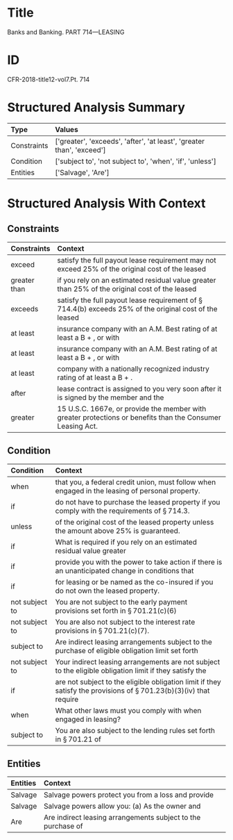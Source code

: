 # Title

 Banks and Banking. PART 714—LEASING


# ID

 CFR-2018-title12-vol7.Pt. 714


# Structured Analysis Summary

| Type        | Values                                                                |
|:------------|:----------------------------------------------------------------------|
| Constraints | ['greater', 'exceeds', 'after', 'at least', 'greater than', 'exceed'] |
| Condition   | ['subject to', 'not subject to', 'when', 'if', 'unless']              |
| Entities    | ['Salvage', 'Are']                                                    |


# Structured Analysis With Context

 


## Constraints

| Constraints   | Context                                                                                                           |
|:--------------|:------------------------------------------------------------------------------------------------------------------|
| exceed        | satisfy the full payout lease requirement may not exceed 25% of the original cost of the leased                   |
| greater than  | if you rely on an estimated residual value greater than 25% of the original cost of the leased                    |
| exceeds       | satisfy the full payout lease requirement of &#167;&#8201;714.4(b) exceeds 25% of the original cost of the leased |
| at least      | insurance company with an A.M. Best rating of at least  a B + , or with                                           |
| at least      | insurance company with an A.M. Best rating of at least  a B + , or with                                           |
| at least      | company with a nationally recognized industry rating of at least  a B + .                                         |
| after         | lease contract is assigned to you very soon after it is signed by the member and the                              |
| greater       | 15 U.S.C. 1667e, or provide the member with greater  protections or benefits than the Consumer Leasing Act.       |


## Condition

| Condition      | Context                                                                                                                       |
|:---------------|:------------------------------------------------------------------------------------------------------------------------------|
| when           | that you, a federal credit union, must follow when  engaged in the leasing of personal property.                              |
| if             | do not have to purchase the leased property if  you comply with the requirements of &#167;&#8201;714.3.                       |
| unless         | of the original cost of the leased property unless  the amount above 25% is guaranteed.                                       |
| if             | What is required  if you rely on an estimated residual value greater                                                          |
| if             | provide you with the power to take action if there is an unanticipated change in conditions that                              |
| if             | for leasing or be named as the co-insured if  you do not own the leased property.                                             |
| not subject to | You are  not subject to the early payment provisions set forth in &#167;&#8201;701.21(c)(6)                                   |
| not subject to | You are also  not subject to  the interest rate provisions in &#167;&#8201;701.21(c)(7).                                      |
| subject to     | Are indirect leasing arrangements  subject to the purchase of eligible obligation limit set forth                             |
| not subject to | Your indirect leasing arrangements are  not subject to the eligible obligation limit if they satisfy the                      |
| if             | are not subject to the eligible obligation limit if they satisfy the provisions of &#167;&#8201;701.23(b)(3)(iv) that require |
| when           | What other laws must you comply with  when  engaged in leasing?                                                               |
| subject to     | You are also  subject to the lending rules set forth in &#167;&#8201;701.21 of                                                |


## Entities

| Entities   | Context                                                      |
|:-----------|:-------------------------------------------------------------|
| Salvage    | Salvage powers protect you from a loss and provide           |
| Salvage    | Salvage powers allow you: (a) As the owner and               |
| Are        | Are indirect leasing arrangements subject to the purchase of |



